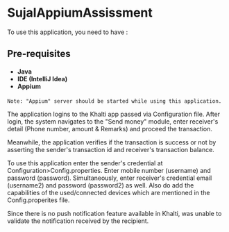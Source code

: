 # SujalAppiumAssissment

<p>To use this application, you need to have :</p>

<h2>Pre-requisites

<h4>
<ul>
<li>Java</li>
<li>IDE (IntelliJ Idea)</li>
<li>Appium</li>
</ul>
</h4>

<p><code>Note: "Appium" server should be started while using this application.</code></p>
<p>The application logins to the Khalti app passed via Configuration file.
After login, the system navigates to the "Send money" module, enter 
receiver's detail (Phone number, amount & Remarks) and proceed the transaction.
</p>

<p>Meanwhile, the application verifies if the transaction is success or not
by asserting the sender's transaction id and receiver's transaction balance.
</p>

<p>To use this application enter the sender's credential at Configuration>Config.properties.
Enter mobile number (username) and password (password). Simultaneously, enter receiver's credential email (username2) 
and password (password2) as well. Also do add the capabilities of the used/connected devices which are mentioned
in the Config.properites file.
</p>

<p>Since there is no push notification feature available in Khalti, was unable to validate the notification
received by the recipient.</p>
